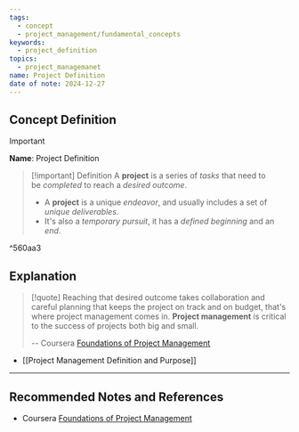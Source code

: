 ```yaml
---
tags:
  - concept
  - project_management/fundamental_concepts
keywords:
  - project_definition
topics:
  - project_managemanet
name: Project Definition
date of note: 2024-12-27
---
```


## Concept Definition

>[!important]
>**Name**: Project Definition

>[!important] Definition
>A **project** is a series of *tasks* that need to be *completed* to reach a *desired outcome*.
>- A **project** is a unique *endeavor*, and usually includes a set of *unique deliverables*. 
>- It's also a *temporary pursuit*, it has a *defined beginning* and an *end*.

^560aa3


## Explanation

>[!quote]
>Reaching that desired outcome takes collaboration and careful planning that keeps the project on track and on budget, that's where project management comes in. **Project management** is critical to the success of projects both big and small.
>
>-- Coursera [Foundations of Project Management](https://www.coursera.org/learn/project-management-foundations?specialization=google-project-management)

- [[Project Management Definition and Purpose]]



-----------
##  Recommended Notes and References


- Coursera [Foundations of Project Management](https://www.coursera.org/learn/project-management-foundations?specialization=google-project-management)